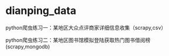 ﻿# dianping_data
python爬虫练习一：某地区大众点评商家详细信息收集（scrapy,csv）

python爬虫练习二：某地区图书馆模拟登陆获取热门图书借阅榜(scrapy,mongodb)
